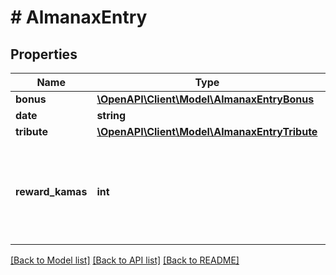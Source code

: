# # AlmanaxEntry

## Properties

Name | Type | Description | Notes
------------ | ------------- | ------------- | -------------
**bonus** | [**\OpenAPI\Client\Model\AlmanaxEntryBonus**](AlmanaxEntryBonus.md) |  | [optional]
**date** | **string** |  | [optional]
**tribute** | [**\OpenAPI\Client\Model\AlmanaxEntryTribute**](AlmanaxEntryTribute.md) |  | [optional]
**reward_kamas** | **int** | Amount of Kamas you get as reward for finishing this Almanax quest. | [optional]

[[Back to Model list]](../../README.md#models) [[Back to API list]](../../README.md#endpoints) [[Back to README]](../../README.md)
